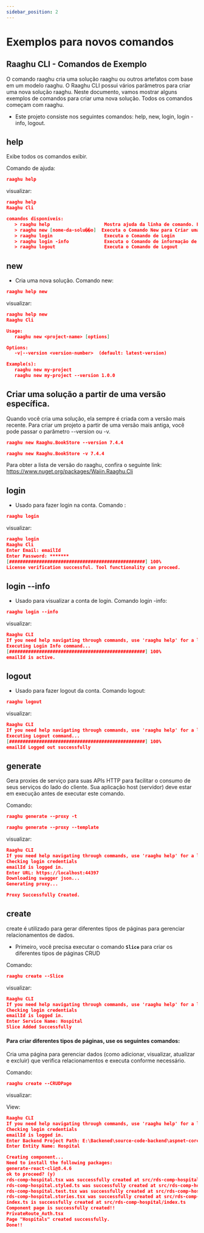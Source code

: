 ```yaml
---
sidebar_position: 2
---
```


# Exemplos para novos comandos

## Raaghu CLI - Comandos de Exemplo
O comando raaghu cria uma solução raaghu ou outros artefatos com base em um modelo raaghu. O Raaghu CLI possui vários parâmetros para criar uma nova solução raaghu. Neste documento, vamos mostrar alguns exemplos de comandos para criar uma nova solução. Todos os comandos começam com raaghu.

* Este projeto consiste nos seguintes comandos: help, new, login, login -info, logout.


## help
Exibe todos os comandos exibir.

Comando de ajuda:
````json
raaghu help
````
visualizar:

````json
raaghu help
Raaghu Cli

comandos disponíveis:
   > raaghu help                    Mostra ajuda da linha de comando. Escreva `raaghu help <comando>` para um comando particular
   > raaghu new [nome-da-solu��o]  Executa o Comando New para Criar uma Nova solução Raaghu
   > raaghu login                   Executa o Comando de Login
   > raaghu login -info             Executa o Comando de informação de Login
   > raaghu logout                  Executa o Comando de Logout
````



## new
* Cria uma nova solução.
Comando new:

````json
raaghu help new 
````

visualizar:

````json
raaghu help new
Raaghu Cli

Usage:
   raaghu new <project-name> [options]

Options:
   -v|--version <version-number>  (default: latest-version)

Example(s):
   raaghu new my-project
   raaghu new my-project --version 1.0.0
````
## Criar uma solução a partir de uma versão específica.
Quando você cria uma solução, ela sempre é criada com a versão mais recente. Para criar um projeto a partir de uma versão mais antiga, você pode passar o parâmetro --version ou -v.

````json
raaghu new Raaghu.BookStore --version 7.4.4
````
````json
raaghu new Raaghu.BookStore -v 7.4.4
````

Para obter a lista de versão do raaghu, confira o seguinte link: https://www.nuget.org/packages/Waiin.Raaghu.Cli


## login
* Usado para fazer login na conta.
Comando :

````json
raaghu login 
````

visualizar:
````json
raaghu login
Raaghu Cli
Enter Email: emailId
Enter Password: *******
[##################################################] 100%
License verification successful. Tool functionality can proceed.
````

## login --info
* Usado para visualizar a conta de login.
Comando login -info:

````json
raaghu login --info
````
visualizar:

````json
Raaghu CLI
If you need help navigating through commands, use 'raaghu help' for a list of commands.
Executing Login Info command...
[##################################################] 100%
emailId is active.
````
## logout
* Usado para fazer logout da conta.
Comando logout:

````json
raaghu logout
````
visualizar:

````json
Raaghu CLI
If you need help navigating through commands, use 'raaghu help' for a list of commands.
Executing Logout command...
[##################################################] 100%
emailId Logged out successfully
````
## generate
Gera proxies de serviço para suas APIs HTTP para facilitar o consumo de seus serviços do lado do cliente. Sua aplicação host (servidor) deve estar em execução antes de executar este comando.

Comando:
```json
raaghu generate --proxy -t
``` 
```json
raaghu generate --proxy --template
``` 

visualizar:
```json
Raaghu CLI
If you need help navigating through commands, use 'raaghu help' for a list of commands.
Checking login credentials
emailId is logged in.
Enter URL: https://localhost:44397
Downloading swagger json...
Generating proxy...

Proxy Successfully Created.
```

## create

create é utilizado para gerar diferentes tipos de páginas para gerenciar relacionamentos de dados.

- Primeiro, você precisa executar o comando **`Slice`** para criar os diferentes tipos de páginas CRUD

Comando:
```json
raaghu create --Slice
```
visualizar:
```json
Raaghu CLI
If you need help navigating through commands, use 'raaghu help' for a list of commands.
Checking login credentials
emailId is logged in.
Enter Service Name: Hospital
Slice Added Successfully
```

#### Para criar diferentes tipos de páginas, use os seguintes comandos:


Cria uma página para gerenciar dados (como adicionar, visualizar, atualizar e excluir) que verifica relacionamentos e executa conforme necessário.

Comando:
```json
raaghu create --CRUDPage
```

visualizar:

View:
```json
Raaghu CLI
If you need help navigating through commands, use 'raaghu help' for a list of commands.
Checking login credentials
emailId is logged in.
Enter Backend Project Path: E:\Backened\source-code-backend\aspnet-core
Enter Entity Name: Hospital

Creating component...
Need to install the following packages:
generate-react-cli@8.4.6
ok to proceed? (y)
rds-comp-hospital.tsx was successfully created at src/rds-comp-hospital/rds-comp-hospital.tsx
rds-comp-hospital.styled.ts was successfully created at src/rds-comp-hospital/rds-comp-hospital.styled.ts
rds-comp-hospital.test.tsx was successfully created at src/rds-comp-hospital/rds-comp-hospital.test.tsx
rds-comp-hospital.stories.tsx was successfully created at src/rds-comp-hospital/rds-comp-hospital.stories.tsx
index.ts is successfully created at src/rds-comp-hospital/index.ts
Component page is successfully created!!
PrivateRoute_Auth.tsx
Page "Hospitals" created successfully.
Done!!
```